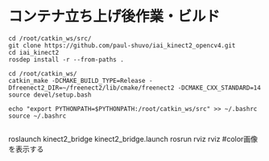 # コンテナ立ち上げ後作業・ビルド
```
cd /root/catkin_ws/src/
git clone https://github.com/paul-shuvo/iai_kinect2_opencv4.git
cd iai_kinect2
rosdep install -r --from-paths .

cd /root/catkin_ws/
catkin_make -DCMAKE_BUILD_TYPE=Release -Dfreenect2_DIR=~/freenect2/lib/cmake/freenect2 -DCMAKE_CXX_STANDARD=14
source devel/setup.bash

echo "export PYTHONPATH=$PYTHONPATH:/root/catkin_ws/src" >> ~/.bashrc
source ~/.bashrc


```
roslaunch kinect2_bridge kinect2_bridge.launch
rosrun rviz rviz #color画像を表示する
```
